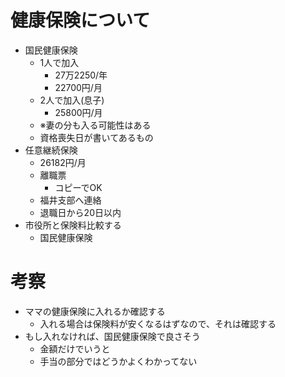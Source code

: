 # 健康保険について
- 国民健康保険
  - 1人で加入
    - 27万2250/年
    - 22700円/月
  - 2人で加入(息子)
    - 25800円/月
  - ※妻の分も入る可能性はある
  - 資格喪失日が書いてあるもの
- 任意継続保険
  - 26182円/月
  - 離職票
    - コピーでOK
  - 福井支部へ連絡
  - 退職日から20日以内
- 市役所と保険料比較する
  - 国民健康保険

# 考察
- ママの健康保険に入れるか確認する
  - 入れる場合は保険料が安くなるはずなので、それは確認する
- もし入れなければ、国民健康保険で良さそう
  - 金額だけでいうと
  - 手当の部分ではどうかよくわかってない
